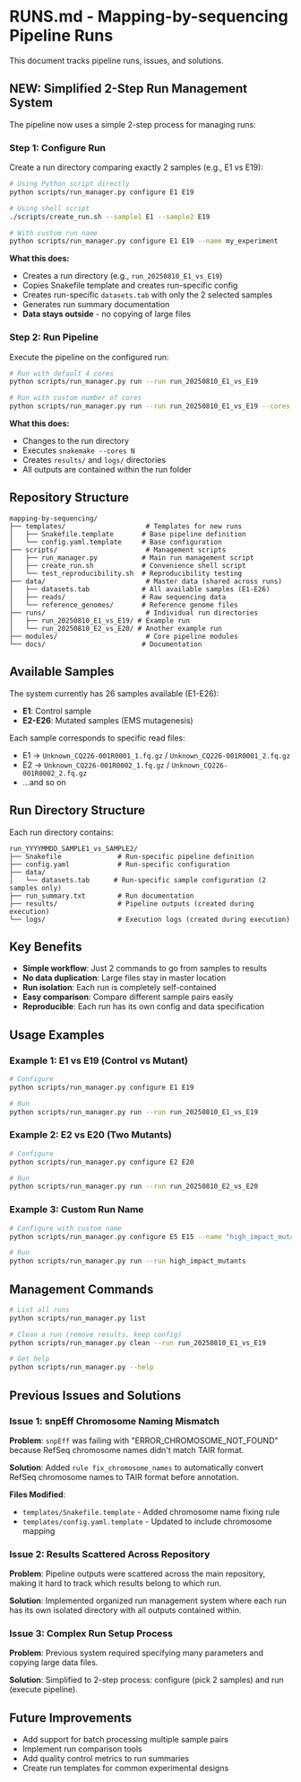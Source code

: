 # RUNS.md - Mapping-by-sequencing Pipeline Runs

This document tracks pipeline runs, issues, and solutions.

## NEW: Simplified 2-Step Run Management System

The pipeline now uses a simple 2-step process for managing runs:

### Step 1: Configure Run
Create a run directory comparing exactly 2 samples (e.g., E1 vs E19):

```bash
# Using Python script directly
python scripts/run_manager.py configure E1 E19

# Using shell script
./scripts/create_run.sh --sample1 E1 --sample2 E19

# With custom run name
python scripts/run_manager.py configure E1 E19 --name my_experiment
```

**What this does:**
- Creates a run directory (e.g., `run_20250810_E1_vs_E19`)
- Copies Snakefile template and creates run-specific config
- Creates run-specific `datasets.tab` with only the 2 selected samples
- Generates run summary documentation
- **Data stays outside** - no copying of large files

### Step 2: Run Pipeline
Execute the pipeline on the configured run:

```bash
# Run with default 4 cores
python scripts/run_manager.py run --run run_20250810_E1_vs_E19

# Run with custom number of cores
python scripts/run_manager.py run --run run_20250810_E1_vs_E19 --cores 8
```

**What this does:**
- Changes to the run directory
- Executes `snakemake --cores N`
- Creates `results/` and `logs/` directories
- All outputs are contained within the run folder

## Repository Structure

```
mapping-by-sequencing/
├── templates/                    # Templates for new runs
│   ├── Snakefile.template       # Base pipeline definition
│   └── config.yaml.template     # Base configuration
├── scripts/                      # Management scripts
│   ├── run_manager.py           # Main run management script
│   ├── create_run.sh            # Convenience shell script
│   └── test_reproducibility.sh  # Reproducibility testing
├── data/                         # Master data (shared across runs)
│   ├── datasets.tab             # All available samples (E1-E26)
│   ├── reads/                   # Raw sequencing data
│   └── reference_genomes/       # Reference genome files
├── runs/                         # Individual run directories
│   ├── run_20250810_E1_vs_E19/ # Example run
│   └── run_20250810_E2_vs_E20/ # Another example run
├── modules/                      # Core pipeline modules
└── docs/                        # Documentation
```

## Available Samples

The system currently has 26 samples available (E1-E26):
- **E1**: Control sample
- **E2-E26**: Mutated samples (EMS mutagenesis)

Each sample corresponds to specific read files:
- E1 → `Unknown_CQ226-001R0001_1.fq.gz` / `Unknown_CQ226-001R0001_2.fq.gz`
- E2 → `Unknown_CQ226-001R0002_1.fq.gz` / `Unknown_CQ226-001R0002_2.fq.gz`
- ...and so on

## Run Directory Structure

Each run directory contains:
```
run_YYYYMMDD_SAMPLE1_vs_SAMPLE2/
├── Snakefile              # Run-specific pipeline definition
├── config.yaml            # Run-specific configuration
├── data/
│   └── datasets.tab      # Run-specific sample configuration (2 samples only)
├── run_summary.txt        # Run documentation
├── results/               # Pipeline outputs (created during execution)
└── logs/                  # Execution logs (created during execution)
```

## Key Benefits

- **Simple workflow**: Just 2 commands to go from samples to results
- **No data duplication**: Large files stay in master location
- **Run isolation**: Each run is completely self-contained
- **Easy comparison**: Compare different sample pairs easily
- **Reproducible**: Each run has its own config and data specification

## Usage Examples

### Example 1: E1 vs E19 (Control vs Mutant)
```bash
# Configure
python scripts/run_manager.py configure E1 E19

# Run
python scripts/run_manager.py run --run run_20250810_E1_vs_E19
```

### Example 2: E2 vs E20 (Two Mutants)
```bash
# Configure
python scripts/run_manager.py configure E2 E20

# Run
python scripts/run_manager.py run --run run_20250810_E2_vs_E20
```

### Example 3: Custom Run Name
```bash
# Configure with custom name
python scripts/run_manager.py configure E5 E15 --name "high_impact_mutants"

# Run
python scripts/run_manager.py run --run high_impact_mutants
```

## Management Commands

```bash
# List all runs
python scripts/run_manager.py list

# Clean a run (remove results, keep config)
python scripts/run_manager.py clean --run run_20250810_E1_vs_E19

# Get help
python scripts/run_manager.py --help
```

## Previous Issues and Solutions

### Issue 1: snpEff Chromosome Naming Mismatch
**Problem**: `snpEff` was failing with "ERROR_CHROMOSOME_NOT_FOUND" because RefSeq chromosome names didn't match TAIR format.

**Solution**: Added `rule fix_chromosome_names` to automatically convert RefSeq chromosome names to TAIR format before annotation.

**Files Modified**: 
- `templates/Snakefile.template` - Added chromosome name fixing rule
- `templates/config.yaml.template` - Updated to include chromosome mapping

### Issue 2: Results Scattered Across Repository
**Problem**: Pipeline outputs were scattered across the main repository, making it hard to track which results belong to which run.

**Solution**: Implemented organized run management system where each run has its own isolated directory with all outputs contained within.

### Issue 3: Complex Run Setup Process
**Problem**: Previous system required specifying many parameters and copying large data files.

**Solution**: Simplified to 2-step process: configure (pick 2 samples) and run (execute pipeline).

## Future Improvements

- Add support for batch processing multiple sample pairs
- Implement run comparison tools
- Add quality control metrics to run summaries
- Create run templates for common experimental designs
